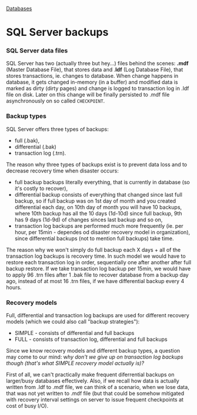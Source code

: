 [Databases](/engineering/databases)
# SQL Server backups

### SQL Server data files

SQL Server has two (actually three but hey...) files behind the scenes: **.mdf** (Master Database File), that stores data and .**ldf** (Log Database File), that stores transactions, ie. changes to database. When change happens in database, it gets changed in-memory (in a buffer) and modified data is marked as dirty (dirty pages) and change is logged to transaction log in .ldf file on disk. Later on this change will be finally persisted to .mdf file asynchronously on so called `CHECKPOINT`.

### Backup types

SQL Server offers three types of backups: 
- full (.bak), 
- differential (.bak) 
- transaction log (.trn). 

The reason why three types of backups exist is to prevent data loss and to decrease recovery time when disaster occurs:
- full backup backups literally everything, that is currently in database (so it's costly to recover),
- differential backup consists of everything that changed since last full backup, so if full backup was on 1st day of month and you created differential each day, on 10th day of month you will have 10 backups, where 10th backup has all the 10 days (1d-10d) since full backup, 9th has 9 days (1d-9d) of changes sinces last backup and so on,
- transaction log backups are performed much more frequently (ie. per hour, per 15min - dependes od disaster recovery model in organization), since differential backups (not to mention full backups) take time.

The reason why we won't simply do full backup each X days + all of the transaction log backups is recovery time. In such model we would have to restore each transaction log in order, sequentially one after another after full backup restore. If we take transaction log backup per 15min, we would have to apply 96 .trn files after 1 .bak file to recover database from a backup day ago, instead of at most 16 .trn files, if we have differential backup every 4 hours.

### Recovery models

Full, differential and transaction log backups are used for different recovery models (which we could also call "backup strategies"):
- SIMPLE - consists of differential and full backups
- FULL - consists of transaction log, differential and full backups

Since we know recovery models and different backup types, a question may come to our mind: w*hy don't we give up on transaction log backups though (that's what SIMPLE recovery model actually is)?* 

First of all, we can't practically make frequent diferrential backups on larger/busy databases effectively. Also, if we recall how data is actually written from .ldf to .mdf file, we can think of a scenario, when we lose data, that was not yet written to .mdf file (but that could be somehow mitigated with recovery interval settings on server to issue frequent checkpoints at cost of busy I/O).